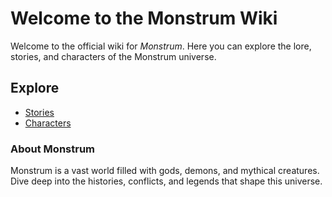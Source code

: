 # Welcome to the Monstrum Wiki

Welcome to the official wiki for *Monstrum*. Here you can explore the lore, stories, and characters of the Monstrum universe.

## Explore

- [Stories](stories.md)
- [Characters](characters.md)

### About Monstrum

Monstrum is a vast world filled with gods, demons, and mythical creatures. Dive deep into the histories, conflicts, and legends that shape this universe.
